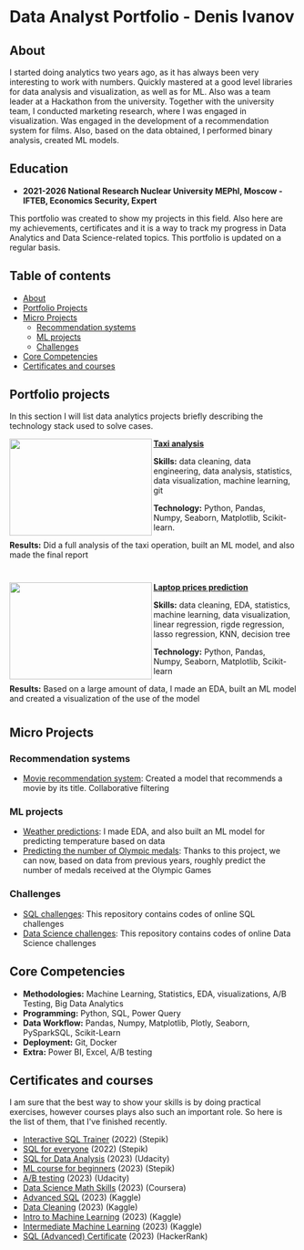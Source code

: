 # Data Analyst Portfolio - Denis Ivanov

## About
I started doing analytics two years ago, as it has always been very interesting to work with numbers. Quickly mastered at a good level libraries for data analysis and visualization, as well as for ML. Also was a team leader at a Hackathon from the university. Together with the university team, I conducted marketing research, where I was engaged in visualization. Was engaged in the development of a recommendation system for films. Also, based on the data obtained, I performed binary analysis, created ML models.

## Education
- **2021-2026 National Research Nuclear University MEPhI, Moscow - IFTEB, Economics Security, Expert**




This portfolio was created to show my projects in this field. Also here are my achievements, certificates and it is a way to track my progress in Data Analytics and Data Science-related topics. This portfolio is updated on a regular basis.


## Table of contents
- [About](#about)
- [Portfolio Projects](#portfolio-projects)
- [Micro Projects](#micro-projects)
	+ [Recommendation systems](#recommendation-systems)
	+ [ML projects](#ml-projects)
	+ [Challenges](#challenges)	
- [Core Competencies](#core-competencies)
- [Certificates and courses](#certificates-and-courses)



## Portfolio projects
In this section I will list data analytics projects briefly describing the technology stack used to solve cases.


<img align="left" width="250" height="170" src="https://static01.nyt.com/images/2019/06/13/nyregion/13nytaxi1-print/merlin_151173624_b903ed5f-943f-46aa-9da0-4111cfa8fafd-superJumbo.jpg?quality=75&auto=webp"> **[Taxi analysis](https://github.com/densivanov/data_analytics_projects/tree/main/taxi_analysis)**

**Skills:** data cleaning, data engineering, data analysis, statistics, data visualization, machine learning, git


**Technology:** Python, Pandas, Numpy, Seaborn, Matplotlib, Scikit-learn.


**Results:** Did a full analysis of the taxi operation, built an ML model, and also made the final report


#

<img align="left" width="250" height="170" src="https://i.pinimg.com/originals/4d/9d/db/4d9ddb10038ca5ac58aaeae58dbc883b.jpg"> **[Laptop prices prediction](https://github.com/densivanov/data_analytics_projects/tree/main/laptop_prediction_project)**

**Skills:** data cleaning, EDA, statistics, machine learning, data visualization, linear regression, rigde regression, lasso regression, KNN, decision tree


**Technology:** Python, Pandas, Numpy, Seaborn, Matplotlib, Scikit-learn


**Results:** Based on a large amount of data, I made an EDA, built an ML model and created a visualization of the use of the model


#


## Micro Projects

### Recommendation systems
* [Movie recommendation system](https://github.com/densivanov/data_analytics_projects/tree/main/movie_rec_project): Created a model that recommends a movie by its title. Collaborative filtering

### ML projects
* [Weather predictions](https://github.com/densivanov/data_analytics_projects/tree/main/weather_pred_project): I made EDA, and also built an ML model for predicting temperature based on data
* [Predicting the number of Olympic medals](https://github.com/densivanov/data_analytics_projects/tree/main/olympic_pred_project): Thanks to this project, we can now, based on data from previous years, roughly predict the number of medals received at the Olympic Games

### Challenges
* [SQL challenges](https://github.com/deNzik3/SQL): This repository contains codes of online SQL challenges
* [Data Science challenges](https://github.com/deNzik3/Data-Science): This repository contains codes of online Data Science challenges





## Core Competencies
- **Methodologies:** Machine Learning, Statistics, EDA, visualizations, A/B Testing, Big Data Analytics
- **Programming:** Python, SQL, Power Query
- **Data Workflow:** Pandas, Numpy, Matplotlib, Plotly, Seaborn, PySparkSQL, Scikit-Learn
- **Deployment:** Git, Docker
- **Extra:** Power BI, Excel, A/B testing


















## Certificates and courses

I am sure that the best way to show your skills is by doing practical exercises, however courses plays also such an important role. So here is the list of them, that I've finished recently.

* [Interactive SQL Trainer](https://stepik.org/cert/1959546) (2022) (Stepik)
* [SQL for everyone](https://stepik.org/cert/1574139) (2022) (Stepik)
* [SQL for Data Analysis](https://disk.yandex.ru/i/AX2bJUKksYDbDg) (2023) (Udacity)
* [ML course for beginners](https://disk.yandex.ru/i/Sv_3XgOED6D1Ig) (2023) (Stepik)
* [A/B testing](https://learn.udacity.com/courses/ud257) (2023) (Udacity)
* [Data Science Math Skills](https://www.coursera.org/learn/datasciencemathskills?action=enroll&courseSlug=datasciencemathskills&showOnboardingModal=check#modules) (2023) (Coursera)
* [Advanced SQL](https://www.kaggle.com/learn/certification/denzik228/advanced-sql) (2023) (Kaggle)
* [Data Cleaning](https://www.kaggle.com/learn/certification/denzik228/data-cleaning) (2023) (Kaggle)
* [Intro to Machine Learning](https://www.kaggle.com/learn/intro-to-machine-learning) (2023) (Kaggle)
* [Intermediate Machine Learning](https://www.kaggle.com/learn/intermediate-machine-learning) (2023) (Kaggle)
* [SQL (Advanced) Certificate](https://www.hackerrank.com/certificates/5bdb9499cdc6) (2023) (HackerRank)




